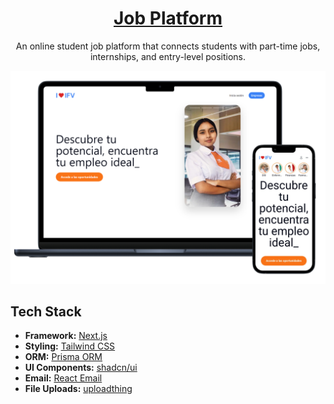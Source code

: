<h1 align="center"><a href="https://ifvempleos.vercel.app/">Job Platform</a></h1>

<p align="center">An online student job platform that connects students with part-time jobs, internships, and entry-level positions.</p>

[![Job Platform](./src/app/opengraph-image.png)](https://ifvempleos.vercel.app/)



## Tech Stack

- **Framework:** [Next.js](https://nextjs.org)
- **Styling:** [Tailwind CSS](https://tailwindcss.com)
- **ORM:** [Prisma ORM](https://www.prisma.io/)
- **UI Components:** [shadcn/ui](https://ui.shadcn.com)
- **Email:** [React Email](https://react.email)
- **File Uploads:** [uploadthing](https://uploadthing.com)
